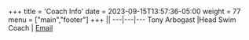 +++
title = 'Coach Info'
date = 2023-09-15T13:57:36-05:00
weight = 77
menu = ["main","footer"]
+++
||
---|---|---
Tony Arbogast |Head Swim Coach | [Email](mailto:arbogasta@lisd.net)
